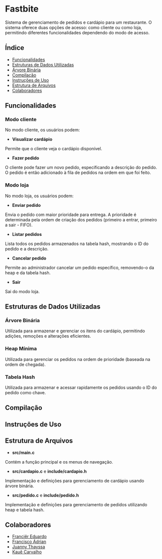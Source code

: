 # Fastbite
Sistema de gerenciamento de pedidos e cardápio para um restaurante. O sistema oferece duas opções de acesso: como cliente ou como loja, permitindo diferentes funcionalidades dependendo do modo de acesso.

## Índice  
- [Funcionalidades](#funcionalidades)    
- [Estruturas de Dados Utilizadas](#estruturas-de-dados-utilizadas)  
- [Árvore Binária](#árvore-binária)   
- [Compilação](#compilação)  
- [Instruções de Uso](#instruções-de-uso)  
- [Estrutura de Arquivos](#estrutura-de-arquivos) 
- [Colaboradores](#colaboradores) 


## Funcionalidades

### Modo cliente
No modo cliente, os usuários podem:

* **Visualizar cardápio**

Permite que o cliente veja o cardápio disponível.

* **Fazer pedido**

O cliente pode fazer um novo pedido, especificando a descrição do pedido. O pedido é então adicionado à fila de pedidos na ordem em que foi feito.

### Modo loja
No modo loja, os usuários podem:

* **Enviar pedido**

Envia o pedido com maior prioridade para entrega. A prioridade é determinada pela ordem de criação dos pedidos (primeiro a entrar, primeiro a sair - FIFO).


* **Listar pedidos**

Lista todos os pedidos armazenados na tabela hash, mostrando o ID do pedido e a descrição.


* **Cancelar pedido**

Permite ao administrador cancelar um pedido específico, removendo-o da heap e da tabela hash.

* **Sair**

Sai do modo loja.

## Estruturas de Dados Utilizadas

### Árvore Binária
Utilizada para armazenar e gerenciar os itens do cardápio, permitindo adições, remoções e alterações eficientes.

### Heap Mínima
Utilizada para gerenciar os pedidos na ordem de prioridade (baseada na ordem de chegada).

### Tabela Hash
Utilizada para armazenar e acessar rapidamente os pedidos usando o ID do pedido como chave.

## Compilação

## Instruções de Uso

## Estrutura de Arquivos

* **src/main.c**

Contém a função principal e os menus de navegação.

* **src/cardapio.c** e **include/cardapio.h**

Implementação e definições para gerenciamento de cardápio usando árvore binária.

* **src/pedido.c** e **include/pedido.h**

 Implementação e definições para gerenciamento de pedidos utilizando heap e tabela hash.


 ## Colaboradores
- [Franciêr Eduardo](https://github.com/FrancierLuz)
- [Francisco Ádrian](https://github.com/adrianviniciuscs)
- [Juanny Thayssa](https://github.com/Thayssz)
- [Kauê Carvalho](https://github.com/KaueCarvalho11)